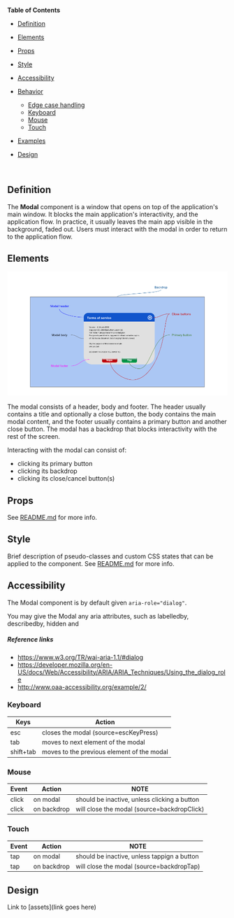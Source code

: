 **Table of Contents**

- [Definition](#definition)
- [Elements](#elements)
- [Props](#props)
- [Style](#style)
- [Accessibility](#accessibility)
- [Behavior](#behavior)
  - [Edge case handling](edge-case-handling)
  - [Keyboard](#keyboard)
  - [Mouse](#mouse)
  - [Touch](#touch)
- [Examples](#examples)
- [Design](#design)

  ​

## Definition

The **Modal** component is a window that opens on top of the application's main window. It blocks the main application's interactivity, and the application flow. In practice, it usually leaves the main app visible in the background, faded out. Users must interact with the modal in order to return to the application flow.

## Elements

![Modal](./assets/modal-basic.png)

The modal consists of a header, body and footer. The header usually contains a title and optionally a close button, the body contains the main modal content, and the footer usually contains a primary button and another close button. The modal has a backdrop that blocks interactivity with the rest of the screen.

Interacting with the modal can consist of:  
- clicking its primary button
- clicking its backdrop
- clicking its close/cancel button(s)

## Props

See [README.md](./README.md) for more info. 

## Style

Brief description of pseudo-classes and custom CSS states that can be applied to the component.
See [README.md](./README.md) for more info. 

## Accessibility

The Modal component is by default given `aria-role="dialog"`. 

You may give the Modal any aria attributes, such as labelledby, describedby, hidden and 

##### Reference links

* https://www.w3.org/TR/wai-aria-1.1/#dialog
* https://developer.mozilla.org/en-US/docs/Web/Accessibility/ARIA/ARIA_Techniques/Using_the_dialog_role
* http://www.oaa-accessibility.org/example/2/

### Keyboard

| Keys | Action |
| -- | -- |
| esc | closes the modal (source=escKeyPress) |
| tab | moves to next element of the modal |
| shift+tab | moves to the previous element of the modal |

### Mouse

| Event | Action | NOTE |
| -- | -- | -- |
| click | on modal | should be inactive, unless clicking a button |
| click | on backdrop | will close the modal (source=backdropClick) |

### Touch

| Event | Action | NOTE |
| -- | -- | -- |
| tap | on modal | should be inactive, unless tappign a button |
| tap | on backdrop | will close the modal (source=backdropTap) |

## Design

Link to [assets](link goes here)
